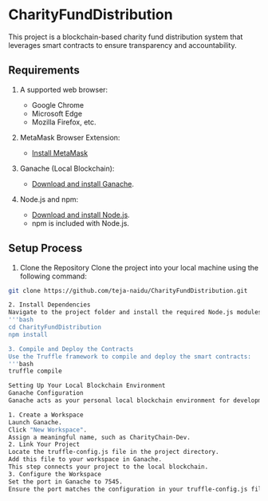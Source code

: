 # CharityFundDistribution

This project is a blockchain-based charity fund distribution system that leverages smart contracts to ensure transparency and accountability.

## Requirements
1. A supported web browser:
   - Google Chrome
   - Microsoft Edge
   - Mozilla Firefox, etc.
2. MetaMask Browser Extension:
   - [Install MetaMask](https://metamask.io/)
     
3. Ganache (Local Blockchain):  
   - [Download and install Ganache](https://trufflesuite.com/ganache/).  

4. Node.js and npm:  
   - [Download and install Node.js](https://nodejs.org/).  
   - npm is included with Node.js.  


## Setup Process

1. Clone the Repository
Clone the project into your local machine using the following command:
```bash
git clone https://github.com/teja-naidu/CharityFundDistribution.git

2. Install Dependencies
Navigate to the project folder and install the required Node.js modules:
'''bash
cd CharityFundDistribution
npm install

3. Compile and Deploy the Contracts
Use the Truffle framework to compile and deploy the smart contracts:
'''bash
truffle compile

Setting Up Your Local Blockchain Environment
Ganache Configuration
Ganache acts as your personal local blockchain environment for development and testing.

1. Create a Workspace
Launch Ganache.
Click "New Workspace".
Assign a meaningful name, such as CharityChain-Dev.
2. Link Your Project
Locate the truffle-config.js file in the project directory.
Add this file to your workspace in Ganache.
This step connects your project to the local blockchain.
3. Configure the Workspace
Set the port in Ganache to 7545.
Ensure the port matches the configuration in your truffle-config.js file.
